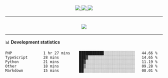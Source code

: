 <h3 align="center">
  <a href="https://github.com/hwalker928">
      <img src="https://img.shields.io/github/followers/hwalker928?label=Followers&style=for-the-badge&color=lightblue">
  </a>
  <a href="https://harryw.link/discord" alt="Discord">
      <img src="https://img.shields.io/discord/738451951758606336?label=discord&style=for-the-badge&color=lightblue"/>
  </a>
  <a href="https://harryw.link/sparked" alt="Sparked Host">
      <img src="https://img.shields.io/static/v1?label=Sponsor&message=Sparked%20Host&color=yellow&style=for-the-badge"/>
  </a>
</h3>

<hr>


<h3 align="center">
  <a href="https://github.com/hwalker928">
      <img src="https://github-profile-trophy.vercel.app/?username=hwalker928&no-bg=true&no-frame=true">
  </a>
</h3>


<hr>

📊 **Development statistics**

<!--START_SECTION:waka-->

```text
PHP              1 hr 27 mins    ███████████░░░░░░░░░░░░░░   44.66 %
TypeScript       28 mins         ███▓░░░░░░░░░░░░░░░░░░░░░   14.65 %
Python           21 mins         ██▓░░░░░░░░░░░░░░░░░░░░░░   11.19 %
Other            18 mins         ██▒░░░░░░░░░░░░░░░░░░░░░░   09.28 %
Markdown         15 mins         ██░░░░░░░░░░░░░░░░░░░░░░░   08.01 %
```

<!--END_SECTION:waka-->
